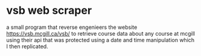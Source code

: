 # vsb web scraper 
a small program that reverse engenieers the website https://vsb.mcgill.ca/vsb/ to retrieve course data about any course at mcgill using their api that was protected using a date and time manipulation which I then replicated. 
